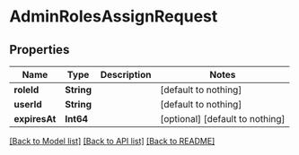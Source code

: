 # AdminRolesAssignRequest


## Properties
Name | Type | Description | Notes
------------ | ------------- | ------------- | -------------
**roleId** | **String** |  | [default to nothing]
**userId** | **String** |  | [default to nothing]
**expiresAt** | **Int64** |  | [optional] [default to nothing]


[[Back to Model list]](../README.md#models) [[Back to API list]](../README.md#api-endpoints) [[Back to README]](../README.md)


